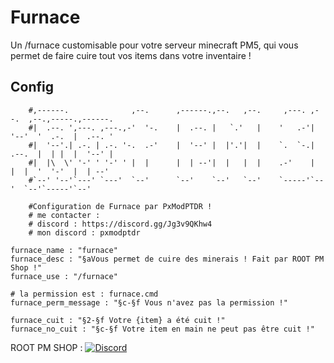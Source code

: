# Furnace
Un /furnace customisable pour votre serveur minecraft PM5, qui vous permet de faire cuire tout vos items dans votre inventaire !

## Config

```
    #,------.              ,--.      ,------.,--.   ,--.     ,---. ,--.  ,--.,-----.,------.
    #|  .--. ',---. ,---.,-'  '-.    |  .--. |   `.'   |    '   .-'|  '--'  '  .-.  |  .--. '
    #|  '--'.| .-. | .-. '-.  .-'    |  '--' |  |'.'|  |    `.  `-.|  .--.  |  | |  |  '--' |
    #|  |\  \' '-' ' '-' ' |  |      |  | --'|  |   |  |    .-'    |  |  |  '  '-'  |  | --'
    #`--' '--'`---' `---'  `--'      `--'    `--'   `--'    `-----'`--'  `--'`-----'`--'
    
    #Configuration de Furnace par PxModPTDR !
    # me contacter :
    # discord : https://discord.gg/Jg3v9QKhw4
    # mon discord : pxmodptdr

furnace_name : "furnace"
furnace_desc : "§aVous permet de cuire des minerais ! Fait par ROOT PM Shop !"
furnace_use : "/furnace"

# la permission est : furnace.cmd
furnace_perm_message : "§c-§f Vous n'avez pas la permission !"

furnace_cuit : "§2-§f Votre {item} a été cuit !"
furnace_no_cuit : "§c-§f Votre item en main ne peut pas être cuit !"
```
ROOT PM SHOP :
[![Discord](https://img.shields.io/discord/1260916536718135328?label=Discord&logo=discord&color=blue)](https://discord.gg/HGJG7EsYKx)
